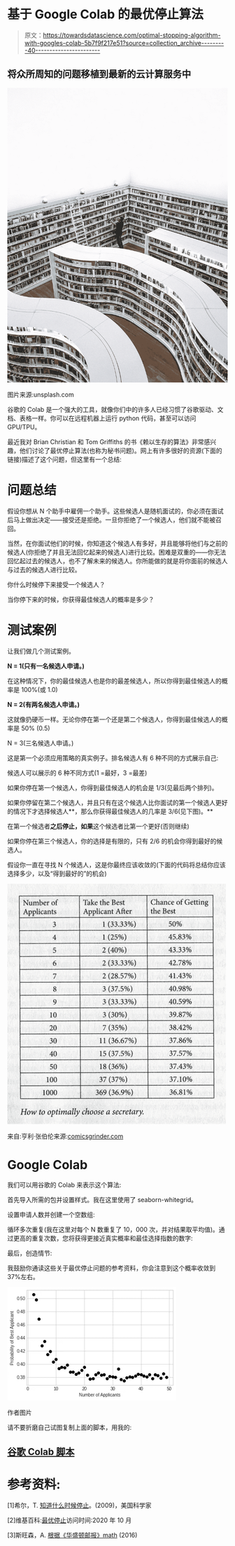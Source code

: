 # 基于 Google Colab 的最优停止算法

> 原文：<https://towardsdatascience.com/optimal-stopping-algorithm-with-googles-colab-5b7f9f217e51?source=collection_archive---------40----------------------->

## 将众所周知的问题移植到最新的云计算服务中

![](img/7f449a83855886ab2e5892629a0ca4ea.png)

图片来源:unsplash.com

谷歌的 Colab 是一个强大的工具，就像你们中的许多人已经习惯了谷歌驱动、文档、表格一样。你可以在远程机器上运行 python 代码，甚至可以访问 GPU/TPU。

最近我对 Brian Christian 和 Tom Griffiths 的书《赖以生存的算法》非常感兴趣，他们讨论了最优停止算法(也称为秘书问题)。网上有许多很好的资源(下面的链接)描述了这个问题，但这里有一个总结:

# 问题总结

假设你想从 N 个助手中雇佣一个助手。这些候选人是随机面试的，你必须在面试后马上做出决定——接受还是拒绝。一旦你拒绝了一个候选人，他们就不能被召回。

当然，在你面试他们的时候，你知道这个候选人有多好，并且能够将他们与之前的候选人(你拒绝了并且无法回忆起来的候选人)进行比较。困难是双重的——你无法回忆起过去的候选人，也不了解未来的候选人。你所能做的就是将你面前的候选人与过去的候选人进行比较。

你什么时候停下来接受一个候选人？

当你停下来的时候，你获得最佳候选人的概率是多少？

# 测试案例

让我们做几个测试案例。

**N = 1(只有一名候选人申请。)**

在这种情况下，你的最佳候选人也是你的最差候选人，所以你得到最佳候选人的概率是 100%(或 1.0)

**N = 2(有两名候选人申请。)**

这就像扔硬币一样。无论你停在第一个还是第二个候选人，你得到最佳候选人的概率是 50% (0.5)

N = 3(三名候选人申请。)

这是第一个必须应用策略的真实例子。排名候选人有 6 种不同的方式展示自己:

候选人可以展示的 6 种不同方式(1 =最好，3 =最差)

如果你停在第一个候选人，你得到最佳候选人的机会是 1/3(见最后两个排列)。

如果你停留在第二个候选人，并且只有在这个候选人比你面试的第一个候选人更好的情况下才选择候选人**，那么你获得最佳候选人的几率是 3/6(见下图)。**

在第一个候选者**之后停止，如果**这个候选者比第一个更好(否则继续)

如果你停在第三个候选人，你的选择是有限的，只有 2/6 的机会你得到最好的候选人。

假设你一直在寻找 N 个候选人，这是你最终应该收敛的(下面的代码将总结你应该选择多少，以及“得到最好的”的机会)

![](img/34964455c5d3cb5babe33886c88058e4.png)

来自:亨利·张伯伦来源:[comicsgrinder.com](https://comicsgrinder.com/2016/05/07/book-review-algorithms-to-live-by-the-computer-science-of-human-decisions/)

# Google Colab

我们可以用谷歌的 Colab 来表示这个算法:

首先导入所需的包并设置样式。我在这里使用了 seaborn-whitegrid。

设置申请人数并创建一个空数组:

循环多次重复(我在这里对每个 N 数重复了 10，000 次，并对结果取平均值)。通过更高的重复次数，您将获得更接近真实概率和最佳选择指数的数字:

最后，创造情节:

我鼓励你通读这些关于最优停止问题的参考资料，你会注意到这个概率收敛到 37%左右。

![](img/34f56c7c033f51f832cdfc2149a814db.png)

作者图片

请不要折磨自己试图复制上面的脚本，用我的:

## [谷歌 Colab 脚本](https://colab.research.google.com/drive/1RrQkibROjMDZP12pNvWzdlQywuw62H6J?usp=sharing)

# 参考资料:

[1]希尔，T. [知道什么时候停止](https://www.americanscientist.org/article/knowing-when-to-stop)。(2009)，美国科学家

[2]维基百科:[最优停止](https://en.wikipedia.org/wiki/Optimal_stopping)访问时间:2020 年 10 月

[3]斯旺森，A. [根据《华盛顿邮报》math](https://www.washingtonpost.com/news/wonk/wp/2016/02/16/when-to-stop-dating-and-settle-down-according-to-math/) (2016)